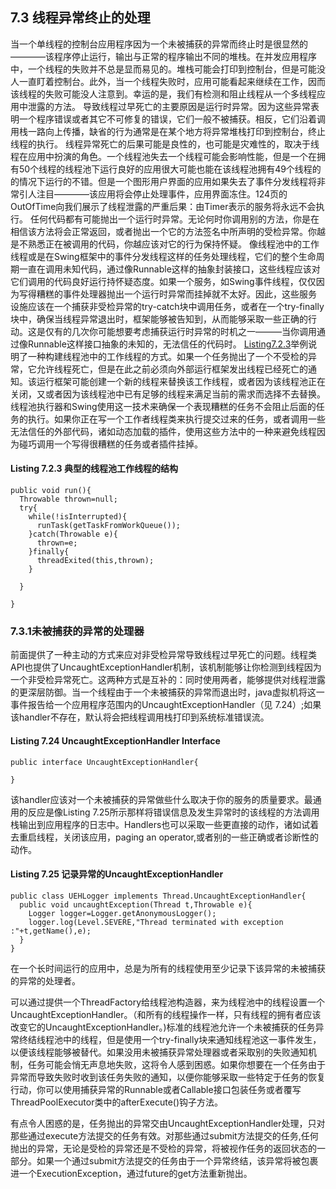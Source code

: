 ## 7.3 线程异常终止的处理
当一个单线程的控制台应用程序因为一个未被捕获的异常而终止时是很显然的————该程序停止运行，输出与正常的程序输出不同的堆栈。在并发应用程序中，一个线程的失败并不总是显而易见的。堆栈可能会打印到控制台，但是可能没人一直盯着控制台。此外，当一个线程失败时，应用可能看起来继续在工作，因而该线程的失败可能没人注意到。幸运的是，我们有检测和阻止线程从一个多线程应用中泄露的方法。
导致线程过早死亡的主要原因是运行时异常。因为这些异常表明一个程序错误或者其它不可修复的错误，它们一般不被捕获。相反，它们沿着调用栈一路向上传播，缺省的行为通常是在某个地方将异常堆栈打印到控制台，终止线程的执行。
线程异常死亡的后果可能是良性的，也可能是灾难性的，取决于线程在应用中扮演的角色。一个线程池失去一个线程可能会影响性能，但是一个在拥有50个线程的线程池下运行良好的应用很大可能也能在该线程池拥有49个线程的的情况下运行的不错。但是一个图形用户界面的应用如果失去了事件分发线程将非常引人注目————该应用将会停止处理事件，应用界面冻住。124页的OutOfTime向我们展示了线程泄露的严重后果：由Timer表示的服务将永远不会执行。
任何代码都有可能抛出一个运行时异常。无论何时你调用别的方法，你是在相信该方法将会正常返回，或者抛出一个它的方法签名中所声明的受检异常。你越是不熟悉正在被调用的代码，你越应该对它的行为保持怀疑。
像线程池中的工作线程或是在Swing框架中的事件分发线程这样的任务处理线程，它们的整个生命周期一直在调用未知代码，通过像Runnable这样的抽象封装接口，这些线程应该对它们调用的代码良好运行持怀疑态度。如果一个服务，如Swing事件线程，仅仅因为写得糟糕的事件处理器抛出一个运行时异常而挂掉就不太好。因此，这些服务
设施应该在一个捕获非受检异常的try-catch块中调用任务，或者在一个try-finally块中，确保当线程异常退出时，框架能够被告知到，从而能够采取一些正确的行动。这是仅有的几次你可能想要考虑捕获运行时异常的时机之一———当你调用通过像Runnable这样接口抽象的未知的，无法信任的代码时。
[Listing7.2.3]()举例说明了一种构建线程池中的工作线程的方式。如果一个任务抛出了一个不受检的异常，它允许线程死亡，但是在此之前必须向外部运行框架发出线程已经死亡的通知。该运行框架可能创建一个新的线程来替换该工作线程，或者因为该线程池正在关闭，又或者因为该线程池中已有足够的线程来满足当前的需求而选择不去替换。线程池执行器和Swing使用这一技术来确保一个表现糟糕的任务不会阻止后面的任务的执行。如果你正在写一个工作者线程类来执行提交过来的任务，或者调用一些无法信任的外部代码，诸如动态加载的插件，使用这些方法中的一种来避免线程因为碰巧调用一个写得很糟糕的任务或者插件挂掉。
#### Listing 7.2.3 典型的线程池工作线程的结构
```
public void run(){
  Throwable thrown=null;
  try{
    while(!isInterrupted){
      runTask(getTaskFromWorkQueue());
    }catch(Throwable e){
      thrown=e;
    }finally{
      threadExited(this,thrown);
    }
  
  }

}
```
### 7.3.1未被捕获的异常的处理器
前面提供了一种主动的方式来应对非受检异常导致线程过早死亡的问题。线程类API也提供了UncaughtExceptionHandler机制，该机制能够让你检测到线程因为一个非受检异常死亡。这两种方式是互补的：同时使用两者，能够提供对线程泄露的更深层防御。当一个线程由于一个未被捕获的异常而退出时，java虚拟机将这一事件报告给一个应用程序范围内的UncaughtExceptionHandler（见 7.24）;如果该handler不存在，默认将会把线程调用栈打印到系统标准错误流。
#### Listing 7.24 UncaughtExceptionHandler Interface
```
public interface UncaughtExceptionHandler{

}
```
该handler应该对一个未被捕获的异常做些什么取决于你的服务的质量要求。最通用的反应是像Listing 7.25所示那样将错误信息及发生异常时的该线程的方法调用栈输出到应用程序的日志中。Handlers也可以采取一些更直接的动作，诸如试着去重启线程，关闭该应用，paging an operator,或者别的一些正确或者诊断性的动作。

#### Listing 7.25 记录异常的UncaughtExceptionHandler
```
public class UEHLogger implements Thread.UncaughtExceptionHandler{
  public void uncaughtException(Thread t,Throwable e){
    Logger logger=Logger.getAnonymousLogger();
    logger.log(Level.SEVERE,"Thread terminated with exception :"+t,getName(),e);
  }
}
```
在一个长时间运行的应用中，总是为所有的线程使用至少记录下该异常的未被捕获的异常的处理者。

可以通过提供一个ThreadFactory给线程池构造器，来为线程池中的线程设置一个UncaughtExceptionHandler。（和所有的线程操作一样，只有线程的拥有者应该改变它的UncaughtExceptionHandler。)标准的线程池允许一个未被捕获的任务异常终结线程池中的线程，但是使用一个try-finally块来通知线程池这一事件发生，以便该线程能够被替代。如果没用未被捕获异常处理器或者采取别的失败通知机制，任务可能会悄无声息地失败，这将令人感到困惑。如果你想要在一个任务由于异常而导致失败时收到该任务失败的通知，以便你能够采取一些特定于任务的恢复行动，你可以使用捕获异常的Runnable或者Callable接口包装任务或者覆写ThreadPoolExecutor类中的afterExecute()钩子方法。

有点令人困惑的是，任务抛出的异常交由UncaughtExceptionHandler处理，只对那些通过execute方法提交的任务有效。对那些通过submit方法提交的任务,任何抛出的异常，无论是受检的异常还是不受检的异常，将被视作任务的返回状态的一部分。如果一个通过submit方法提交的任务由于一个异常终结，该异常将被包裹进一个ExecutionException，通过future的get方法重新抛出。

